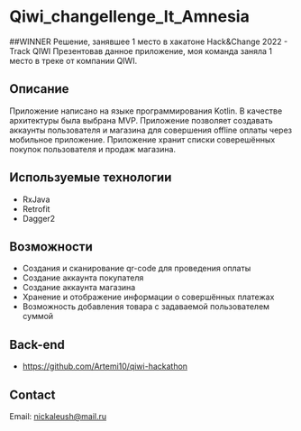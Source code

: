 # Qiwi_changellenge_It_Amnesia

##WINNER
Решение, занявшее 1 место в хакатоне Hack&Change 2022 - Track QIWI
Презентовав данное приложение, моя команда заняла 1 место в треке от компании QIWI.

## Описание
Приложение написано на языке программирования Kotlin. В качестве архитектуры была выбрана MVP. Приложение позволяет создавать аккаунты пользователя и магазина для совершения offline оплаты через мобильное приложение.
Приложение хранит списки соверешённых покупок пользователя и продаж магазина.

## Используемые технологии
- RxJava
- Retrofit
- Dagger2

## Возможности
- Создания и сканирование qr-code для проведения оплаты
- Создание аккаунта покупателя
- Создание аккаунта магазина
- Хранение и отображение информации о совершённых платежах
- Возможность добавления товара с задаваемой пользователем суммой

## Back-end
- https://github.com/Artemi10/qiwi-hackathon

## Contact
Email: nickaleush@mail.ru
